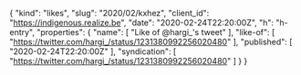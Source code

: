 {
  "kind": "likes",
  "slug": "2020/02/kxhez",
  "client_id": "https://indigenous.realize.be",
  "date": "2020-02-24T22:20:00Z",
  "h": "h-entry",
  "properties": {
    "name": [
      "Like of @hargi_'s tweet"
    ],
    "like-of": [
      "https://twitter.com/hargi_/status/1231380992256020480"
    ],
    "published": [
      "2020-02-24T22:20:00Z"
    ],
    "syndication": [
      "https://twitter.com/hargi_/status/1231380992256020480"
    ]
  }
}
